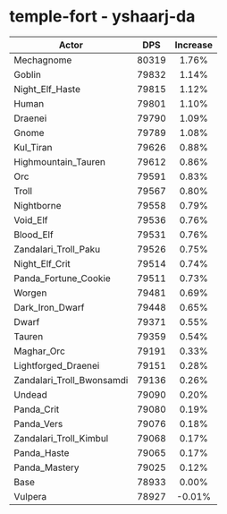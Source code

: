# temple-fort - yshaarj-da
| Actor | DPS | Increase |
|---|:---:|:---:|
|Mechagnome|80319|1.76%|
|Goblin|79832|1.14%|
|Night_Elf_Haste|79815|1.12%|
|Human|79801|1.10%|
|Draenei|79790|1.09%|
|Gnome|79789|1.08%|
|Kul_Tiran|79626|0.88%|
|Highmountain_Tauren|79612|0.86%|
|Orc|79591|0.83%|
|Troll|79567|0.80%|
|Nightborne|79558|0.79%|
|Void_Elf|79536|0.76%|
|Blood_Elf|79531|0.76%|
|Zandalari_Troll_Paku|79526|0.75%|
|Night_Elf_Crit|79514|0.74%|
|Panda_Fortune_Cookie|79511|0.73%|
|Worgen|79481|0.69%|
|Dark_Iron_Dwarf|79448|0.65%|
|Dwarf|79371|0.55%|
|Tauren|79359|0.54%|
|Maghar_Orc|79191|0.33%|
|Lightforged_Draenei|79151|0.28%|
|Zandalari_Troll_Bwonsamdi|79136|0.26%|
|Undead|79090|0.20%|
|Panda_Crit|79080|0.19%|
|Panda_Vers|79076|0.18%|
|Zandalari_Troll_Kimbul|79068|0.17%|
|Panda_Haste|79065|0.17%|
|Panda_Mastery|79025|0.12%|
|Base|78933|0.00%|
|Vulpera|78927|-0.01%|
